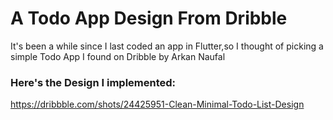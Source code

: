 # A Todo App Design From Dribble

It's been a while since I last coded an app in Flutter,so I thought of picking a simple Todo App I found on Dribble by Arkan Naufal
### Here's the Design I implemented:
https://dribbble.com/shots/24425951-Clean-Minimal-Todo-List-Design
